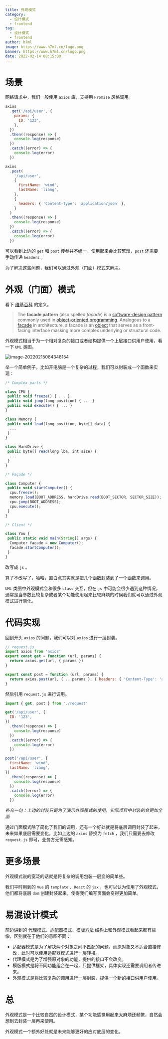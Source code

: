 ```yaml
---
title: 外观模式
category:
  - 设计模式
  - frontend
tag:
  - 设计模式
  - frontend
author: h7ml
image: https://www.h7ml.cn/logo.png
banner: https://www.h7ml.cn/logo.png
date: 2022-02-14 08:15:00
---
```


# 场景

网络请求中，我们一般使用 `axios` 库，支持用 `Promise` 风格调用。

```js
axios
  .get('/api/user', {
    params: {
      ID: '123',
    },
  })
  .then((response) => {
    console.log(response)
  })
  .catch((error) => {
    console.log(error)
  })

axios
  .post(
    '/api/user',
    {
      firstName: 'wind',
      lastName: 'liang',
    },
    {
      headers: { 'Content-Type': 'application/json' },
    }
  )
  .then((response) => {
    console.log(response)
  })
  .catch((error) => {
    console.log(error)
  })
```

可以看到上边的 `get` 和 `post` 传参并不统一，使用起来会比较繁琐，`post` 还需要手动传递 `headers` 。

为了解决这些问题，我们可以通过外观（门面）模式来解决。

# 外观（门面）模式

看下 [维基百科](https://en.wikipedia.org/wiki/Facade_pattern) 的定义。

> The **facade pattern** (also spelled _façade_) is a [software-design pattern](https://en.wikipedia.org/wiki/Software_design_pattern) commonly used in [object-oriented programming](https://en.wikipedia.org/wiki/Object-oriented_programming). Analogous to a [facade](https://en.wikipedia.org/wiki/Facade) in architecture, a facade is an [object](<https://en.wikipedia.org/wiki/Object_(computer_science)>) that serves as a front-facing interface masking more complex underlying or structural code.

外观模式相当于为一个相对复杂的接口或者结构提供一个上层接口供用户使用，看一下 `UML` 类图。

![image-20220215084348154](http://static.h7ml.cn/vitepress/assets/images/designPattern/windliangblog.oss-cn-beijing.aliyuncs.comimage-20220215084348154.png)

举一个简单例子，比如开电脑是一个复杂的过程，我们可以封装成一个函数来实现：

```js
/* Complex parts */

class CPU {
 public void freeze() { ... }
 public void jump(long position) { ... }
 public void execute() { ... }
}

class Memory {
 public void load(long position, byte[] data) {
  ...
 }
}

class HardDrive {
 public byte[] read(long lba, int size) {
  ...
 }
}

/* Façade */

class Computer {
 public void startComputer() {
  cpu.freeze();
  memory.load(BOOT_ADDRESS, hardDrive.read(BOOT_SECTOR, SECTOR_SIZE));
  cpu.jump(BOOT_ADDRESS);
  cpu.execute();
 }
}

/* Client */

class You {
 public static void main(String[] args) {
  Computer facade = new Computer();
  facade.startComputer();
 }
}
```

改写成 `js` 。

算了不改写了，哈哈，直白点其实就是把几个函数封装到了一个函数来调用。

`UML` 类图中外观模式会和很多 `class` 交互，但在 `js` 中可能会很少遇到这种情况，通常是当参数比较复杂或者某个功能使用起来比较麻烦的时候我们就可以通过外观模式进行简化。

# 代码实现

回到开头 `axios` 的问题，我们可以对 `axios` 进行一层封装。

```js
// request.js
import axios from 'axios'
export const get = function (url, params) {
  return axios.get(url, { params })
}

export const post = function (url, params) {
  return axios.post(url, { ...params }, { headers: { 'Content-Type': 'application/json' } })
}
```

然后引用 `request.js` 进行调用。

```js
import { get, post } from './request'

get('/api/user', {
  ID: '123',
})
  .then((response) => {
    console.log(response)
  })
  .catch((error) => {
    console.log(error)
  })

post('/api/user', {
  firstName: 'wind',
  lastName: 'liang',
})
  .then((response) => {
    console.log(response)
  })
  .catch((error) => {
    console.log(error)
  })
```

_补充一句：上边的封装只是为了演示外观模式的使用，实际项目中封装的会更加全面_

通过门面模式除了简化了我们的调用，还有一个好处就是将底层调用封装了起来，未来如果底层需要变化，比如上边的 `axios` 替换为 `fetch` ，我们只需要去修改 `request.js` 即可，业务方无需感知。

# 更多场景

外观模式说的宽泛的话就是将复杂的调用包装一层变的简单些。

我们平时用到的 `Vue` 的 `template` 、`React` 的 `jsx` ，也可以认为使用了外观模式，他们都将底层 `dom` 创建封装起来，使得我们编写页面会变得更加简单。

# 易混设计模式

前边讲到的 [代理模式](https://www.h7ml.cn/designPattern/proxy.html)、[适配器模式](https://www.h7ml.cn/designPattern/adapter.html)、[模版方法](https://www.h7ml.cn/designPattern/template.html) 结构上和外观模式看起来都有些像，区别就在于他们的意图不同：

- 适配器模式是为了解决两个对象之间不匹配的问题，而原对象又不适合直接修改，此时可以使用适配器模式进行一层转换。
- 代理模式是为了增强原对象的功能，提供的接口不会改变。
- 模版模式是将不同功能组合在一起，只提供框架，具体实现还需要调用者传进来。
- 外观模式是将比较复杂的调用进行一层封装，提供一个新的接口供用户使用。

# 总

外观模式是一个比较自然的设计模式，某个功能感觉用起来太麻烦还频繁，自然会想到去封装一层再来使用。

外观模式一个额外好处就是未来能够更好的应对底层的变化。
